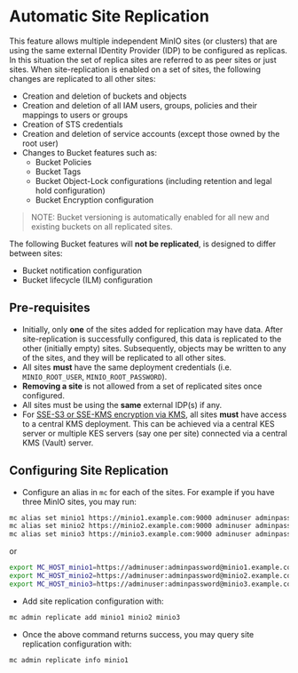 # Automatic Site Replication

This feature allows multiple independent MinIO sites (or clusters) that are using the same external IDentity Provider (IDP) to be configured as replicas. In this situation the set of replica sites are referred to as peer sites or just sites. When site-replication is enabled on a set of sites, the following changes are replicated to all other sites:

- Creation and deletion of buckets and objects
- Creation and deletion of all IAM users, groups, policies and their mappings to users or groups
- Creation of STS credentials
- Creation and deletion of service accounts (except those owned by the root user)
- Changes to Bucket features such as:
  - Bucket Policies
  - Bucket Tags
  - Bucket Object-Lock configurations (including retention and legal hold configuration)
  - Bucket Encryption configuration

> NOTE: Bucket versioning is automatically enabled for all new and existing buckets on all replicated sites.

The following Bucket features will **not be replicated**, is designed to differ between sites:

- Bucket notification configuration
- Bucket lifecycle (ILM) configuration

## Pre-requisites

- Initially, only **one** of the sites added for replication may have data. After site-replication is successfully configured, this data is replicated to the other (initially empty) sites. Subsequently, objects may be written to any of the sites, and they will be replicated to all other sites.
- All sites **must** have the same deployment credentials (i.e. `MINIO_ROOT_USER`, `MINIO_ROOT_PASSWORD`).
- **Removing a site** is not allowed from a set of replicated sites once configured.
- All sites must be using the **same** external IDP(s) if any.
- For [SSE-S3 or SSE-KMS encryption via KMS](https://min.io/docs/minio/linux/operations/server-side-encryption.html "MinIO KMS Guide"), all sites **must**  have access to a central KMS deployment. This can be achieved via a central KES server or multiple KES servers (say one per site) connected via a central KMS (Vault) server.

## Configuring Site Replication

- Configure an alias in `mc` for each of the sites. For example if you have three MinIO sites, you may run:

```sh
mc alias set minio1 https://minio1.example.com:9000 adminuser adminpassword
mc alias set minio2 https://minio2.example.com:9000 adminuser adminpassword
mc alias set minio3 https://minio3.example.com:9000 adminuser adminpassword
```

or

```sh
export MC_HOST_minio1=https://adminuser:adminpassword@minio1.example.com
export MC_HOST_minio2=https://adminuser:adminpassword@minio2.example.com
export MC_HOST_minio3=https://adminuser:adminpassword@minio3.example.com
```

- Add site replication configuration with:

```sh
mc admin replicate add minio1 minio2 minio3
```

- Once the above command returns success, you may query site replication configuration with:

```sh
mc admin replicate info minio1
```
